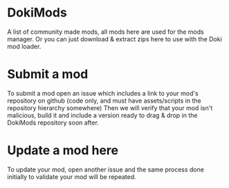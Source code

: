 # DokiMods
A list of community made mods, all mods here are used for the mods manager. Or you can just download &amp; extract zips here to use with the Doki mod loader.

# Submit a mod
To submit a mod open an issue which includes a link to your mod's repository on github (code only, and must have assets/scripts in the repository hierarchy somewhere)
Then we will verify that your mod isn't malicious, build it and include a version ready to drag & drop in the DokiMods repository soon after.

# Update a mod here
To update your mod, open another issue and the same process done initially to validate your mod will be repeated.
